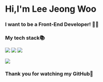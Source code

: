<h1> Hi,I'm Lee Jeong Woo</h1>
<h3> I want to be a Front-End Developer! 👨‍💻 </h3>
<div>
<h3>My tech stack📚</h3>
<img src="https://img.shields.io/badge/HTML5-E34F26?style=for-the-badge&logo=HTML5&logoColor=000000"/> <img src="https://img.shields.io/badge/CSS3-1572B6?style=for-the-badge&logo=CSS3&logoColor=000000"/> <img src="https://img.shields.io/badge/JavaScript-F7DF1E?style=for-the-badge&logo=JavaScript&logoColor=000000"/>
</div>

<br>
<img src="https://github-readme-stats.vercel.app/api/top-langs/?username=handsomejeongwoo&theme=dracula&exclude_repo=Computer-Science-Engineering&layout=compact&langs_count=10"/>

### Thank you for watching my GitHub🤗

